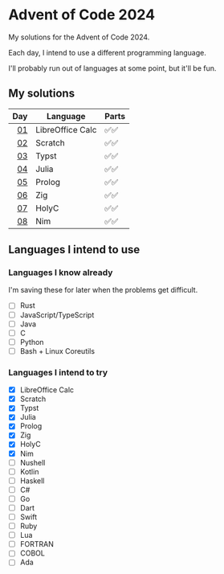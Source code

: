 # Advent of Code 2024

My solutions for the Advent of Code 2024.

Each day, I intend to use a different programming language.

I'll probably run out of languages at some point, but it'll be fun.

## My solutions

| Day          | Language         | Parts |
| -----------: | ---------------- | ----- |
| [01](day01/) | LibreOffice Calc | ✅✅  |
| [02](day02/) | Scratch          | ✅✅  |
| [03](day03/) | Typst            | ✅✅  |
| [04](day04/) | Julia            | ✅✅  |
| [05](day05/) | Prolog           | ✅✅  |
| [06](day06/) | Zig              | ✅✅  |
| [07](day07/) | HolyC            | ✅✅  |
| [08](day08/) | Nim              | ✅✅  |

## Languages I intend to use

### Languages I know already

I'm saving these for later when the problems get difficult.

- [ ] Rust
- [ ] JavaScript/TypeScript
- [ ] Java
- [ ] C
- [ ] Python
- [ ] Bash + Linux Coreutils

### Languages I intend to try

- [x] LibreOffice Calc
- [x] Scratch
- [x] Typst
- [x] Julia
- [x] Prolog
- [x] Zig
- [x] HolyC
- [x] Nim
- [ ] Nushell
- [ ] Kotlin
- [ ] Haskell
- [ ] C#
- [ ] Go
- [ ] Dart
- [ ] Swift
- [ ] Ruby
- [ ] Lua
- [ ] FORTRAN
- [ ] COBOL
- [ ] Ada
